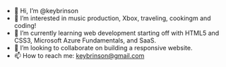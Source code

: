 - 👋 Hi, I’m @keybrinson
- 👀 I’m interested in music production, Xbox, traveling, cookingm and coding!
- 🌱 I’m currently learning web development starting off with HTML5 and CSS3, Microsoft Azure Fundamentals, and SaaS.
- 💞️ I’m looking to collaborate on building a responsive website.
- 📫 How to reach me: keybrinson@gmail.com

<!---
keybrinson/keybrinson is a ✨ special ✨ repository because its `README.md` (this file) appears on your GitHub profile.
You can click the Preview link to take a look at your changes.
--->

